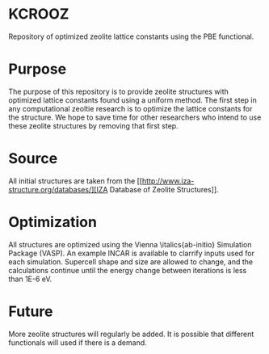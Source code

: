 # KCROOZ
Repository of optimized zeolite lattice constants using the PBE functional. 

# Purpose
The purpose of this repository is to provide zeolite structures with optimized lattice constants found using a uniform method. The first step in any computational zeoltie research is to optimize the lattice constants for the structure. We hope to save time for other researchers who intend to use these zeolite structures by removing that first step. 

# Source
All initial structures are taken from the [[http://www.iza-structure.org/databases/][IZA Database of Zeolite Structures]]. 

# Optimization
All structures are optimized using the Vienna \italics{ab-initio} Simulation Package (VASP). An example INCAR is available to clarrify inputs used for each simulation. Supercell shape and size are allowed to change, and the calculations continue until the energy change between iterations is less than 1E-6 eV. 

# Future 
More zeolite structures will regularly be added. It is possible that different functionals will used if there is a demand. 
